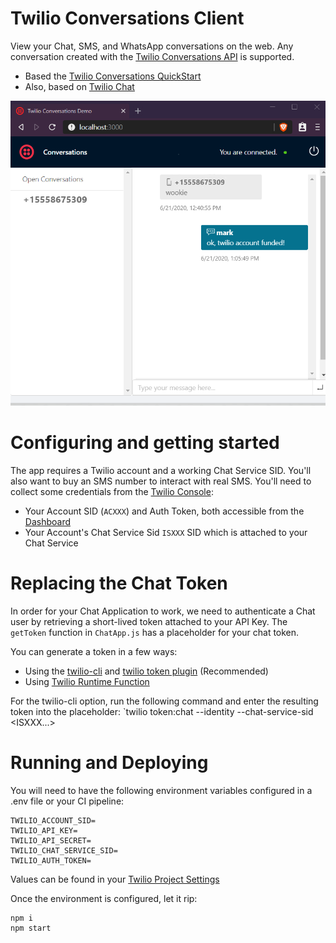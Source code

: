 # Twilio Conversations Client

View your Chat, SMS, and WhatsApp conversations on the web. Any conversation created with the [Twilio Conversations API](https://www.twilio.com/docs/conversations/api) is supported.
* Based the [Twilio Conversations QuickStart](https://www.twilio.com/docs/conversations/quickstart)
* Also, based on [Twilio Chat](https://www.twilio.com/docs/chat)

![Chat Interface](screenshot.png?raw=true)

# Configuring and getting started

The app requires a Twilio account and a working Chat Service SID. You'll also want to buy an SMS number to interact with real SMS.
You'll need to collect some credentials from the [Twilio Console](https://www.twilio.com/console):
* Your Account SID (`ACXXX`) and Auth Token, both accessible from the [Dashboard](https://twilio.com/console/dashboard)
* Your Account's Chat Service Sid `ISXXX` SID which is attached to your Chat Service

# Replacing the Chat Token
In order for your Chat Application to work, we need to authenticate a Chat user by retrieving a short-lived token attached to your API Key. The `getToken` function in `ChatApp.js` has a placeholder for your chat token.

You can generate a token in a few ways:
* Using the [twilio-cli](https://www.twilio.com/docs/twilio-cli/quickstart) and [twilio token plugin](https://github.com/twilio-labs/plugin-token) (Recommended)
* Using [Twilio Runtime Function](https://www.twilio.com/docs/runtime/functions)

 For the twilio-cli option, run the following command and enter the resulting token into the placeholder:
 `twilio token:chat --identity <The test chat username> --chat-service-sid <ISXXX...>

# Running and Deploying

You will need to have the following environment variables configured in a .env file or your CI pipeline:

```
TWILIO_ACCOUNT_SID=
TWILIO_API_KEY=
TWILIO_API_SECRET=
TWILIO_CHAT_SERVICE_SID=
TWILIO_AUTH_TOKEN=
```
Values can be found in your [Twilio Project Settings](https://www.twilio.com/console/project/settings)

Once the environment is configured, let it rip:
```
npm i
npm start
```
